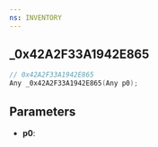```yaml
---
ns: INVENTORY
---
```

## _0x42A2F33A1942E865

```c
// 0x42A2F33A1942E865
Any _0x42A2F33A1942E865(Any p0);
```

## Parameters
* **p0**:
